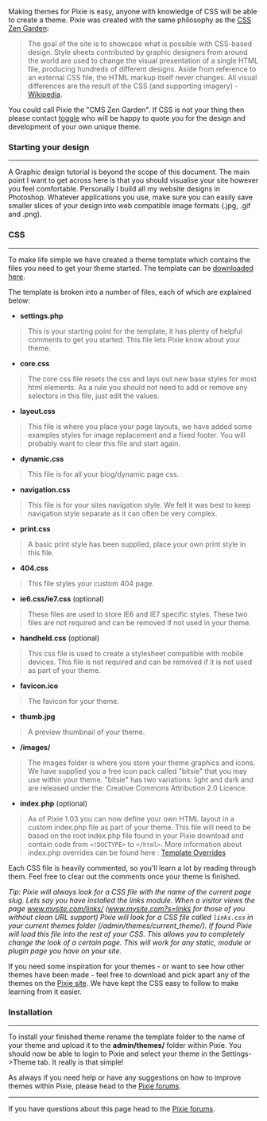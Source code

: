 Making themes for Pixie is easy, anyone with knowledge of
CSS will be able to create a theme. Pixie was created with the same philosophy as the [CSS Zen Garden](http://www.csszengarden.com/):

> The goal of the site is to showcase what is possible with CSS-based design. Style sheets contributed by graphic designers from around the world are used to change the visual presentation of a single HTML file, producing hundreds of different designs. Aside from reference to an external CSS file, the HTML markup itself never changes. All visual differences are the result of the CSS (and supporting imagery) - [Wikipedia](http://en.wikipedia.org/wiki/CSS_Zen_Garden).

You could call Pixie the "CMS Zen Garden". If CSS is not your thing then please contact [toggle](http://www.toggle.uk.com) who will be happy to quote you for the design and development of your own unique theme.

### Starting your design ###

---


A Graphic design tutorial is beyond the scope of this document. The main point I want to get across here is that you should visualise your site however you feel comfortable. Personally I build all my website designs in Photoshop. Whatever applications you use, make sure you can easily save smaller slices of your design into web compatible image formats (.jpg, .gif and .png).

### CSS ###

---


To make life simple we have created a theme template which contains the files you need to get your theme started. The template can be [downloaded here](http://pixie-cms.googlecode.com/files/theme_template_v1.0.zip).

The template is broken into a number of files, each of which are explained below:

  * **settings.php**
> This is your starting point for the template, it has plenty of
> helpful comments to get you started. This file lets Pixie know
> about your theme.

  * **core.css**
> The core css file resets the css and lays out new base styles
> for most html elements. As a rule you should not need to add
> or remove any selectors in this file, just edit the values.

  * **layout.css**
> This file is where you place your page layouts, we have added some examples styles for image replacement and a fixed footer. You will probably want to clear this file and start again.

  * **dynamic.css**
> This file is for all your blog/dynamic page css.

  * **navigation.css**
> This file is for your sites navigation style. We felt it was best to keep navigation style separate as it can often be very complex.

  * **print.css**
> A basic print style has been supplied, place your own print
> style in this file.

  * **404.css**
> This file styles your custom 404 page.

  * **ie6.css/ie7.css** (optional)
> These files are used to store IE6 and IE7 specific styles.
> These two files are not required and can be removed if not used
> in your theme.

  * **handheld.css** (optional)
> This css file is used to create a stylesheet compatible with
> mobile devices. This file is not required and can be removed
> if it is not used as part of your theme.

  * **favicon.ico**
> The favicon for your theme.

  * **thumb.jpg**
> A preview thumbnail of your theme.

  * **/images/**
> The images folder is where you store your theme graphics and
> icons. We have supplied you a free icon pack called "bitsie"
> that you may use within your theme. "bitsie" has two
> variations: light and dark and are released under the:
> Creative Commons Attribution 2.0 Licence.

  * **index.php** (optional)
> As of Pixie 1.03 you can now define your own HTML layout in a
> custom index.php file as part of your theme. This file will
> need to be based on the root index.php file found in your Pixie
> download and contain code from `<!DOCTYPE>` to `</html>`.
> More information about index.php overrides can be found here : [Template Overrides](http://www.getpixie.co.uk/support/article/theme-development-template-overrides/)

Each CSS file is heavily commented, so you'll learn a lot by reading through them. Feel free to clear out the comments once your theme is finished.

_Tip: Pixie will always look for a CSS file with the name of the current page slug. Lets say you have installed the links module. When a visitor views the page www.mysite.com/links/ (www.mysite.com?s=links for those of you without clean URL support) Pixie will look for a CSS file called `links.css` in your current themes folder (/admin/themes/current\_theme/). If found Pixie will load this file into the rest of your CSS. This allows you to completely change the look of a certain page. This will work for any static, module or plugin page you have on your site._

If you need some inspiration for your themes - or want to see how other themes have been made - feel free to download and pick apart any of the themes on the [Pixie site](http://www.getpixie.co.uk/downloads/). We have kept the CSS easy to follow to make learning from it easier.

### Installation ###

---


To install your finished theme rename the template folder to the name of your theme and upload it to the **admin/themes/** folder within Pixie. You should now be able to login to Pixie and select your theme in the Settings->Theme tab. It really is that simple!

As always if you need help or have any suggestions on how to improve themes within Pixie, please head to the [Pixie forums](http://groups.google.com/group/pixie-cms/).


---


If you have questions about this page head to the [Pixie forums](http://groups.google.com/group/pixie-cms/).